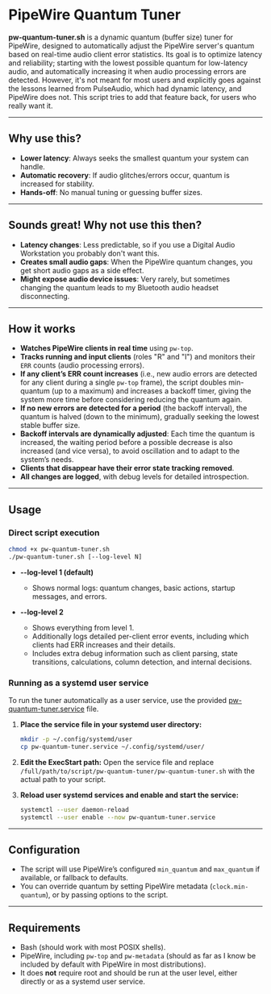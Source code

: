 # PipeWire Quantum Tuner

**pw-quantum-tuner.sh** is a dynamic quantum (buffer size) tuner for PipeWire, designed to automatically adjust the PipeWire server's quantum based on real-time audio client error statistics. Its goal is to optimize latency and reliability; starting with the lowest possible quantum for low-latency audio, and automatically increasing it when audio processing errors are detected. However, it's not meant for most users and explicitly goes against the lessons learned from PulseAudio, which had dynamic latency, and PipeWire does not. This script tries to add that feature back, for users who really want it.

---

## Why use this?

- **Lower latency**: Always seeks the smallest quantum your system can handle.
- **Automatic recovery**: If audio glitches/errors occur, quantum is increased for stability.
- **Hands-off**: No manual tuning or guessing buffer sizes.

---

## Sounds great! Why not use this then?

- **Latency changes**: Less predictable, so if you use a Digital Audio Workstation you probably don't want this.
- **Creates small audio gaps**: When the PipeWire quantum changes, you get short audio gaps as a side effect.
- **Might expose audio device issues**: Very rarely, but sometimes changing the quantum leads to my Bluetooth audio headset disconnecting.

---

## How it works

- **Watches PipeWire clients in real time** using `pw-top`.
- **Tracks running and input clients** (roles "R" and "I") and monitors their `ERR` counts (audio processing errors).
- **If any client’s ERR count increases** (i.e., new audio errors are detected for any client during a single `pw-top` frame), the script doubles min-quantum (up to a maximum) and increases a backoff timer, giving the system more time before considering reducing the quantum again.
- **If no new errors are detected for a period** (the backoff interval), the quantum is halved (down to the minimum), gradually seeking the lowest stable buffer size.
- **Backoff intervals are dynamically adjusted**: Each time the quantum is increased, the waiting period before a possible decrease is also increased (and vice versa), to avoid oscillation and to adapt to the system’s needs.
- **Clients that disappear have their error state tracking removed**.
- **All changes are logged**, with debug levels for detailed introspection.

---

## Usage
### Direct script execution
```bash
chmod +x pw-quantum-tuner.sh
./pw-quantum-tuner.sh [--log-level N]
```
- **--log-level 1 (default)**
  - Shows normal logs: quantum changes, basic actions, startup messages, and errors.
    
- **--log-level 2**
  - Shows everything from level 1.
  - Additionally logs detailed per-client error events, including which clients had ERR increases and their details.
  - Includes extra debug information such as client parsing, state transitions, calculations, column detection, and internal decisions.
    
### Running as a systemd user service

To run the tuner automatically as a user service, use the provided [pw-quantum-tuner.service](./pw-quantum-tuner.service) file.

1. **Place the service file in your systemd user directory:**
   ```bash
   mkdir -p ~/.config/systemd/user
   cp pw-quantum-tuner.service ~/.config/systemd/user/
   ```
2. **Edit the ExecStart path:**
   Open the service file and replace `/full/path/to/script/pw-quantum-tuner/pw-quantum-tuner.sh` with the actual path to your script.
   
4. **Reload user systemd services and enable and start the service:**  
   ```bash
   systemctl --user daemon-reload
   systemctl --user enable --now pw-quantum-tuner.service
   ```
---

## Configuration

- The script will use PipeWire’s configured `min_quantum` and `max_quantum` if available, or fallback to defaults.
- You can override quantum by setting PipeWire metadata (`clock.min-quantum`), or by passing options to the script.

---

## Requirements

- Bash (should work with most POSIX shells).
- PipeWire, including `pw-top` and `pw-metadata` (should as far as I know be included by default with PipeWire in most distributions).
- It does **not** require root and should be run at the user level, either directly or as a systemd user service.
